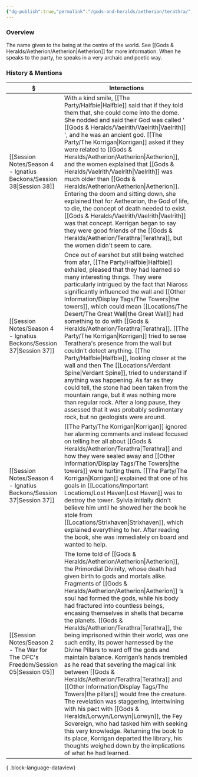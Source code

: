 ```yaml
---
{"dg-publish":true,"permalink":"/gods-and-heralds/aetherion/terathra/","tags":["TheAshenPantheon"],"updated":"2025-05-30T12:47:46.996+01:00"}
---
```



### Overview
The name given to the being at the centre of the world. See [[Gods & Heralds/Aetherion/Aetherion\|Aetherion]] for more information. When he speaks to the party, he speaks in a very archaic and poetic way.

### History & Mentions
| §                                                                                    | Interactions                                                                                                                                                                                                                                                                                                                                                                                                                                                                                                                                                                                                                                                                                                                                                                                                                                                                                   |
| ------------------------------------------------------------------------------------ | ---------------------------------------------------------------------------------------------------------------------------------------------------------------------------------------------------------------------------------------------------------------------------------------------------------------------------------------------------------------------------------------------------------------------------------------------------------------------------------------------------------------------------------------------------------------------------------------------------------------------------------------------------------------------------------------------------------------------------------------------------------------------------------------------------------------------------------------------------------------------------------------------- |
| [[Session Notes/Season 4 - Ignatius Beckons/Session 38\|Session 38]]              | With a kind smile, [[The Party/Halfbie\|Halfbie]] said that if they told them that, she could come into the dome. She nodded and said their God was called ' [[Gods & Heralds/Vaelrith/Vaelrith\|Vaelrith]] ', and he was an ancient god. [[The Party/The Korrigan\|Korrigan]] asked if they were related to [[Gods & Heralds/Aetherion/Aetherion\|Aetherion]], and the women explained that [[Gods & Heralds/Vaelrith/Vaelrith\|Vaelrith]] was much older than [[Gods & Heralds/Aetherion/Aetherion\|Aetherion]]. Entering the doom and sitting down, she explained that for Aetheorion, the God of life, to die, the concept of death needed to exist. [[Gods & Heralds/Vaelrith/Vaelrith\|Vaelrith]] was that concept. Kerrigan began to say they were good friends of the [[Gods & Heralds/Aetherion/Terathra\|Terathra]], but the women didn't seem to care.                                                                                                                                                                                                                                                                            |
| [[Session Notes/Season 4 - Ignatius Beckons/Session 37\|Session 37]]              | Once out of earshot but still being watched from afar, [[The Party/Halfbie\|Halfbie]] exhaled, pleased that they had learned so many interesting things. They were particularly intrigued by the fact that Niaross significantly influenced the wall and [[Other Information/Display Tags/The Towers\|the towers]], which could mean [[Locations/The Desert/The Great Wall\|the Great Wall]] had something to do with [[Gods & Heralds/Aetherion/Terathra\|Terathra]]. [[The Party/The Korrigan\|Korrigan]] tried to sense Terathera's presence from the wall but couldn't detect anything. [[The Party/Halfbie\|Halfbie]], looking closer at the wall and then The [[Locations/Verdant Spine\|Verdant Spine]], tried to understand if anything was happening. As far as they could tell, the stone had been taken from the mountain range, but it was nothing more than regular rock. After a long pause, they assessed that it was probably sedimentary rock, but no geologists were around.                                                                                             |
| [[Session Notes/Season 4 - Ignatius Beckons/Session 37\|Session 37]]              | [[The Party/The Korrigan\|Korrigan]] ignored her alarming comments and instead focused on telling her all about [[Gods & Heralds/Aetherion/Terathra\|Terathra]] and how they were sealed away and [[Other Information/Display Tags/The Towers\|the towers]] were hurting them. [[The Party/The Korrigan\|Korrigan]] explained that one of his goals in [[Locations/Important Locations/Lost Haven\|Lost Haven]] was to destroy the tower. Sylvia initially didn't believe him until he showed her the book he stole from [[Locations/Strixhaven\|Strixhaven]], which explained everything to her. After reading the book, she was immediately on board and wanted to help.                                                                                                                                                                                                                                                                                                                                                                                       |
| [[Session Notes/Season 2 - The War for The OFC's Freedom/Session 05\|Session 05]] | The tome told of [[Gods & Heralds/Aetherion/Aetherion\|Aetherion]], the Primordial Divinity, whose death had given birth to gods and mortals alike. Fragments of [[Gods & Heralds/Aetherion/Aetherion\|Aetherion]] ’s soul had formed the gods, while his body had fractured into countless beings, encasing themselves in shells that became the planets. [[Gods & Heralds/Aetherion/Terathra\|Terathra]], the being imprisoned within their world, was one such entity, its power harnessed by the Divine Pillars to ward off the gods and maintain balance. Korrigan’s hands trembled as he read that severing the magical link between [[Gods & Heralds/Aetherion/Terathra\|Terathra]] and [[Other Information/Display Tags/The Towers\|the pillars]] would free the creature. The revelation was staggering, intertwining with his pact with [[Gods & Heralds/Lorwyn/Lorwyn\|Lorwyn]], the Fey Sovereign, who had tasked him with seeking this very knowledge. Returning the book to its place, Korrigan departed the library, his thoughts weighed down by the implications of what he had learned. |

{ .block-language-dataview}
